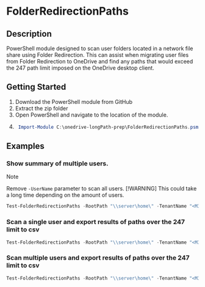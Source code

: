 # FolderRedirectionPaths

## Description
PowerShell module designed to scan user folders located in a network file share using Folder Redirection. This can assist when migrating user files from Folder Redirection to OneDrive and find any paths that would exceed the 247 path limit imposed on the OneDrive desktop client.

## Getting Started
1. Download the PowerShell module from GitHub
2. Extract the zip folder
3. Open PowerShell and navigate to the location of the module.
4. ```powershell
    Import-Module C:\onedrive-longPath-prep\FolderRedirectionPaths.psm1`
   ```

## Examples

### Show summary of multiple users.
> [!NOTE]
> Remove `-UserName` parameter to scan all users.
> [!WARNING]
> This could take a long time depending on the amount of users.
```powershell
Test-FolderRedirectionPaths -RootPath "\\server\home\" -TenantName "<M365TenantName>" -UserName @("user1", "user2") -ShowProgress -Summary | Format-Table
```

### Scan a single user and export results of paths over the 247 limit to csv
```powershell
Test-FolderRedirectionPaths -RootPath "\\server\home\" -TenantName "<M365TenantName>" -UserName "user1" -ShowProgress | Where-Object {$_.RequiresAction -eq $True} | Export-Csv -NoTypeInformation "results.csv"
```

### Scan multiple users and export results of paths over the 247 limit to csv
```powershell
Test-FolderRedirectionPaths -RootPath "\\server\home\" -TenantName "<M365TenantName>" -UserName @("user1", "user2") -ShowProgress | Where-Object {$_.RequiresAction -eq $True} | Export-Csv -NoTypeInformation "results.csv"
```